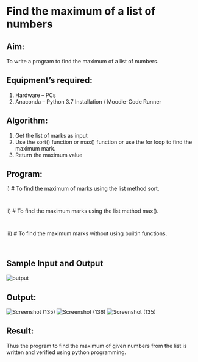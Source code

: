 # Find the maximum of a list of numbers
## Aim:
To write a program to find the maximum of a list of numbers.
## Equipment’s required:
1.	Hardware – PCs
2.	Anaconda – Python 3.7 Installation / Moodle-Code Runner
## Algorithm:
1.	Get the list of marks as input
2.	Use the sort() function or max() function or use the for loop to find the maximum mark.
3.	Return the maximum value
## Program:

i)	# To find the maximum of marks using the list method sort.
```Python



```

ii)	# To find the maximum marks using the list method max().
```Python



```

iii) # To find the maximum marks without using builtin functions.
```Python



```
## Sample Input and Output
![output](./img/max_marks1.jpg) 

## Output:
![Screenshot (135)](https://github.com/shalinikannan23/FindMaximum/assets/118656529/7ba57520-5671-41bd-b7bd-a2ab57694c94)
![Screenshot (136)](https://github.com/shalinikannan23/FindMaximum/assets/118656529/0d290366-c5ab-4afa-b221-1d61704cec10)
![Screenshot (135)](https://github.com/shalinikannan23/FindMaximum/assets/118656529/341fa002-9927-4b7c-8288-a81d16cf8848)


## Result:
Thus the program to find the maximum of given numbers from the list is written and verified using python programming.
